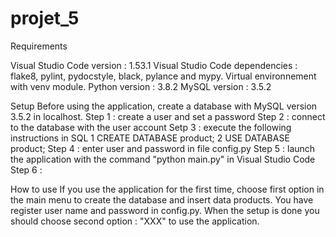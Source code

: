 # projet_5

Requirements

Visual Studio Code version : 1.53.1
Visual Studio Code dependencies : flake8, pylint, pydocstyle, black, pylance and mypy.
Virtual environnement with venv module.
Python version : 3.8.2
MySQL version : 3.5.2


Setup
Before using the application, create a database with MySQL version 3.5.2 in localhost.
Step 1 : create a user and set a password
Step 2 : connect to the database with the user account
Setp 3 : execute the following instructions in SQL
    1 CREATE DATABASE product;
    2 USE DATABASE product;
Step 4 : enter user and password in file config.py
Step 5 : launch the application with the command "python main.py" in Visual Studio Code
Step 6 : 

How to use
If you use the application for the first time, choose first option in the main menu
to create the database and insert data products.
You have register user name and password in config.py.
When the setup is done you should choose second option : "XXX" to use the application.
